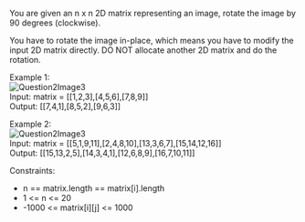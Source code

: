 You are given an n x n 2D matrix representing an image, rotate the image by 90 degrees (clockwise).

You have to rotate the image in-place, which means you have to modify the input 2D matrix directly. DO NOT allocate another 2D matrix and do the rotation.

Example 1:  
![Question2Image3](https://drive.google.com/uc?id=1n5oyI1oz8kO71BgzSWC73xn9SnuBMoH_)  
Input: matrix = [[1,2,3],[4,5,6],[7,8,9]]  
Output: [[7,4,1],[8,5,2],[9,6,3]]

Example 2:  
![Question2Image3](https://drive.google.com/uc?id=1uw7aXS45PQXD6pvZmPaGGxh5lxOg1D0J)  
Input: matrix = [[5,1,9,11],[2,4,8,10],[13,3,6,7],[15,14,12,16]]  
Output: [[15,13,2,5],[14,3,4,1],[12,6,8,9],[16,7,10,11]]

Constraints:

- n == matrix.length == matrix[i].length
- 1 <= n <= 20
- -1000 <= matrix[i][j] <= 1000
